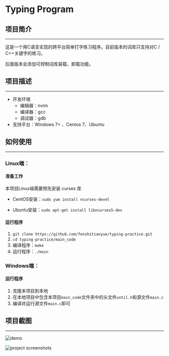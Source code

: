 # Typing Program



## 项目简介

---

这是一个用C语言实现的跨平台简单打字练习程序。目前版本的词库只支持对C / C++关键字的练习。

后面版本会添加可控制词库装载、卸载功能。

## 项目描述

---

- 开发环境
  - 编辑器：nvim
  - 编译器：gcc
  - 调试器：gdb
- 支持平台：Windows 7+ 、Centos 7、Ubuntu

## 如何使用

---

### Linux端：

#### 准备工作

本项目Linux端需要预先安装 curses 库

- CentOS安装：`sudo yum install ncurses-devel`

- Ubuntu安装：`sudo apt-get install libncurses5-dev`

#### 运行程序

1. `git clone https://github.com/fenshitianyue/typing-practice.git`
2. `cd typing-practice/main_code`
3. 编译程序：`make`
4. 运行程序：`./main`

### Windows端：

#### 运行程序

1. 克隆本项目到本地
2. 在本地项目中包含本项目`main_code`文件夹中的头文件`until.h`和源文件`main.c`
3. 编译并运行源文件`main.c`即可

## 项目截图

---



![demo](https://github.com/fenshitianyue/WebDict/blob/master/demon/demo.gif)

![project screenshots](https://github.com/fenshitianyue/WebDict/blob/master/demon/screenshots.jpg)